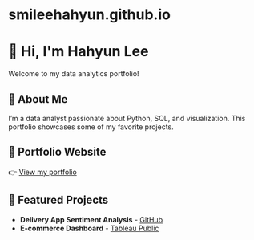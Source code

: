 # smileehahyun.github.io

# 👋 Hi, I'm Hahyun Lee

Welcome to my data analytics portfolio!

## 📌 About Me
I’m a data analyst passionate about Python, SQL, and visualization. This portfolio showcases some of my favorite projects.

## 🔗 Portfolio Website
👉 [View my portfolio](https://smileehahyun.github.io)

## 🧠 Featured Projects
- **Delivery App Sentiment Analysis** - [GitHub](https://github.com/yourname/delivery-sentiment)
- **E-commerce Dashboard** - [Tableau Public](https://public.tableau.com/profile/yourname)
